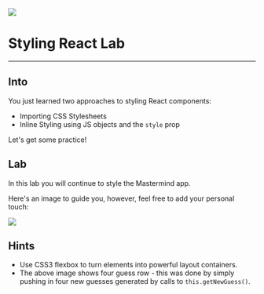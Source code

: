 <img src="https://i.imgur.com/fx2orT2.png">

# Styling React Lab
---

## Into

You just learned two approaches to styling React components:

- Importing CSS Stylesheets
- Inline Styling using JS objects and the `style` prop

Let's get some practice!

## Lab

In this lab you will continue to style the Mastermind app.

Here's an image to guide you, however, feel free to add your personal touch:

<img src="https://i.imgur.com/Q3sKPm3.png">

## Hints

- Use CSS3 flexbox to turn elements into powerful layout containers.
- The above image shows four guess row - this was done by simply pushing in four new guesses generated by calls to `this.getNewGuess()`.





